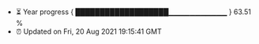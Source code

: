- ⏳ Year progress { ███████████████████▁▁▁▁▁▁▁▁▁▁▁ } 63.51 %
- ⏰ Updated on Fri, 20 Aug 2021 19:15:41 GMT

